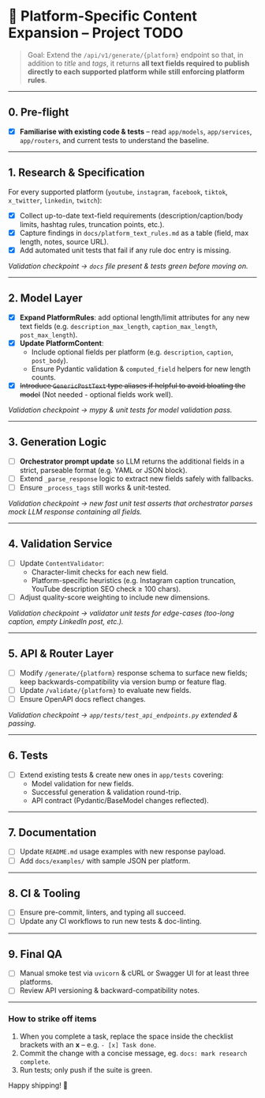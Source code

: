 # 🚧 Platform-Specific Content Expansion – Project TODO

> Goal: Extend the `/api/v1/generate/{platform}` endpoint so that, in addition to *title* and *tags*, it returns **all text fields required to publish directly to each supported platform while still enforcing platform rules**.

---

## 0. Pre-flight
- [x] **Familiarise with existing code & tests** – read `app/models`, `app/services`, `app/routers`, and current tests to understand the baseline.

---

## 1. Research & Specification  
For every supported platform (`youtube`, `instagram`, `facebook`, `tiktok`, `x_twitter`, `linkedin`, `twitch`):
- [x] Collect up-to-date text-field requirements (description/caption/body limits, hashtag rules, truncation points, etc.).
- [x] Capture findings in `docs/platform_text_rules.md` as a table (field, max length, notes, source URL).
- [x] Add automated unit tests that fail if any rule doc entry is missing.

*Validation checkpoint → `docs` file present & tests green before moving on.*

---

## 2. Model Layer  
- [x] **Expand PlatformRules**: add optional length/limit attributes for any new text fields (e.g. `description_max_length`, `caption_max_length`, `post_max_length`).
- [x] **Update PlatformContent**:
  - Include optional fields per platform (e.g. `description`, `caption`, `post_body`).
  - Ensure Pydantic validation & `computed_field` helpers for new length counts.
- [x] ~~Introduce `GenericPostText` type aliases if helpful to avoid bloating the model~~ (Not needed - optional fields work well).

*Validation checkpoint → mypy & unit tests for model validation pass.*

---

## 3. Generation Logic  
- [ ] **Orchestrator prompt update** so LLM returns the additional fields in a strict, parseable format (e.g. YAML or JSON block).
- [ ] Extend `_parse_response` logic to extract new fields safely with fallbacks.
- [ ] Ensure `_process_tags` still works & unit-tested.

*Validation checkpoint → new fast unit test asserts that orchestrator parses mock LLM response containing all fields.*

---

## 4. Validation Service  
- [ ] Update `ContentValidator`:
  - Character-limit checks for each new field.
  - Platform-specific heuristics (e.g. Instagram caption truncation, YouTube description SEO check ≥ 100 chars).
- [ ] Adjust quality-score weighting to include new dimensions.

*Validation checkpoint → validator unit tests for edge-cases (too-long caption, empty LinkedIn post, etc.).*

---

## 5. API & Router Layer  
- [ ] Modify `/generate/{platform}` response schema to surface new fields; keep backwards-compatibility via version bump or feature flag.
- [ ] Update `/validate/{platform}` to evaluate new fields.
- [ ] Ensure OpenAPI docs reflect changes.

*Validation checkpoint → `app/tests/test_api_endpoints.py` extended & passing.*

---

## 6. Tests  
- [ ] Extend existing tests & create new ones in `app/tests` covering:
  - Model validation for new fields.
  - Successful generation & validation round-trip.
  - API contract (Pydantic/BaseModel changes reflected).

---

## 7. Documentation  
- [ ] Update `README.md` usage examples with new response payload.
- [ ] Add `docs/examples/` with sample JSON per platform.

---

## 8. CI & Tooling  
- [ ] Ensure pre-commit, linters, and typing all succeed.
- [ ] Update any CI workflows to run new tests & doc-linting.

---

## 9. Final QA  
- [ ] Manual smoke test via `uvicorn` & cURL or Swagger UI for at least three platforms.
- [ ] Review API versioning & backward-compatibility notes.

---

### How to strike off items
1. When you complete a task, replace the space inside the checklist brackets with an **x** – e.g. `- [x] Task done`.
2. Commit the change with a concise message, eg. `docs: mark research complete`.
3. Run tests; only push if the suite is green.

Happy shipping! 🚀 